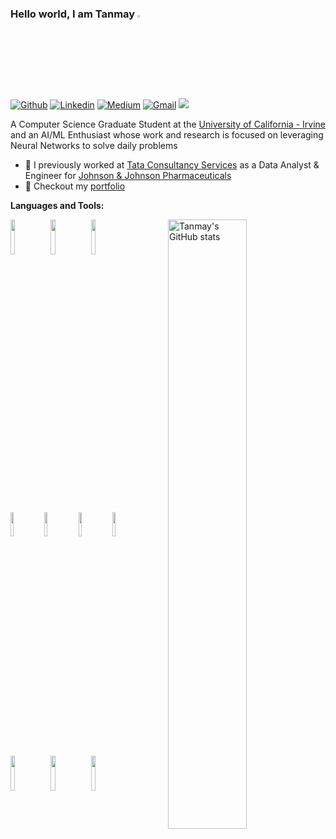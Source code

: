 ### Hello world, I am Tanmay <img src="https://raw.githubusercontent.com/MartinHeinz/MartinHeinz/master/wave.gif" width="3%">
[![Github](https://img.shields.io/badge/-Github-000?style=flat&logo=Github&logoColor=white)](https://github.com/frizzid07)
[![Linkedin](https://img.shields.io/badge/-LinkedIn-blue?style=flat&logo=Linkedin&logoColor=white)](https://www.linkedin.com/in/tanmay-bhagwat/)
[![Medium](https://img.shields.io/badge/-Medium-black?style=flat&logo=Medium&logoColor=white)](https://medium.com/@tanmaybhagwat)
[![Gmail](https://img.shields.io/badge/-Gmail-c14438?style=flat&logo=Gmail&logoColor=white)](mailto:tanmaybhagwat07@gmail.com)
![](https://komarev.com/ghpvc/?username=frizzid07&color=blue&style=flat-square&label=Profile+visitors)

A Computer Science Graduate Student at the [University of California - Irvine](https://www.cs.uci.edu/) and an AI/ML Enthusiast whose work and research is focused on leveraging Neural Networks to solve daily problems

- 🏢 I previously worked at [Tata Consultancy Services](https://www.tcs.com/) as a Data Analyst & Engineer for [Johnson & Johnson Pharmaceuticals](https://www.jnj.com/)
- 🎨 Checkout my [portfolio](https://frizzid07.github.io/)


**Languages and Tools:** 
<p>
  <a href="https://github.com/frizzid07">
    <img align="right" width="50%" src="https://github-readme-stats.vercel.app/api?username=frizzid07&show_icons=true&line_height=27&count_private=true&include_all_commits=true" alt="Tanmay's GitHub stats"/>
</a>
  <code><img width="12%" src="https://www.vectorlogo.zone/logos/python/python-ar21.svg"></code>
  <code><img width="12%" src="https://www.vectorlogo.zone/logos/mysql/mysql-ar21.svg"></code>
  <code><img width="12%" src="https://www.vectorlogo.zone/logos/apache_spark/apache_spark-ar21.svg"></code>
  <br />
  <code><img width="10%" src="https://www.vectorlogo.zone/logos/microsoft_azure/microsoft_azure-ar21.svg"></code>
  <code><img width="10%" src="https://www.vectorlogo.zone/logos/databricks/databricks-ar21.svg"></code>
  <code><img width="10%" src="https://www.vectorlogo.zone/logos/tensorflow/tensorflow-ar21.svg"></code>
  <code><img width="10%" src="https://www.vectorlogo.zone/logos/pytorch/pytorch-ar21.svg"></code>
  <br />
  <code><img width="12%" src="https://www.vectorlogo.zone/logos/nodejs/nodejs-ar21.svg"></code>
  <code><img width="12%" src="https://www.vectorlogo.zone/logos/mongodb/mongodb-ar21.svg"></code>
  <code><img width="12%" src="https://www.vectorlogo.zone/logos/pocoo_flask/pocoo_flask-ar21.svg"></code>
  <br />
</p>
